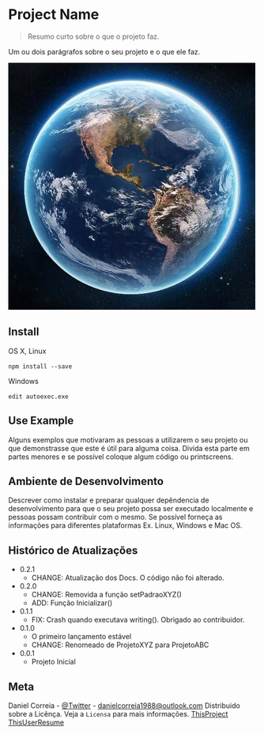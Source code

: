 # Project Name
> Resumo curto sobre o que o projeto faz.

Um ou dois parágrafos sobre o seu projeto e o que ele faz.

![Rubik](202.jpg)

## Install

OS X, Linux
```
npm install --save
```

Windows
```
edit autoexec.exe
```
## Use Example

Alguns exemplos que motivaram as pessoas a utilizarem o seu projeto ou que demonstrasse que este é útil para alguma coisa. Divida esta parte em partes menores e se possível coloque algum código ou printscreens. 

## Ambiente de Desenvolvimento

Descrever como instalar e preparar qualquer depêndencia de desenvolvimento para que o seu projeto possa ser executado localmente e pessoas possam contribuir com o mesmo. Se possível forneça as informações para diferentes plataformas Ex. Linux, Windows e Mac OS.

## Histórico de Atualizações

* 0.2.1
    * CHANGE:  Atualização dos Docs. O código não foi alterado.
* 0.2.0
    * CHANGE: Removida a função setPadraoXYZ()
    * ADD: Função Inicializar()
* 0.1.1
    * FIX: Crash quando executava writing(). Obrigado ao contribuidor.
* 0.1.0
    * O primeiro lançamento estável
    * CHANGE: Renomeado de ProjetoXYZ para ProjetoABC
* 0.0.1
    * Projeto Inicial

## Meta

Daniel Correia - [@Twitter](https://twitter.com/Daniel87555422) - danielcorreia1988@outlook.com
Distribuido sobre a Licênça. Veja a `Licensa`  para mais informações.
[ThisProject](https://github.com/mrZero88/geek-git1)
[ThisUserResume](https://mrzero88.github.io/#home)
